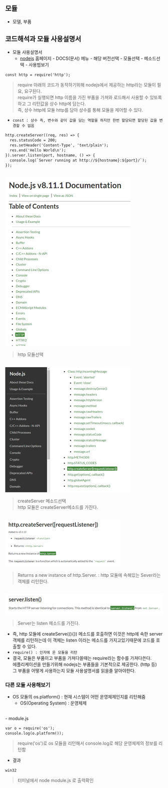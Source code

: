 ## 모듈
- 모델, 부품

## 코드해석과 모듈 사용설명서
- 모듈 사용설명서
  - [nodejs](https://nodejs.org/en/) 홈페이지 - DOCS(문서) 메뉴 - 해당 버전선택 - 모듈선택 - 메소드선택 - 사용법보기
```
const http = require('http');
```
> require 아래의 코드가 동작하기위해 nodejs에서 제공하는 http라는 모듈이 필요, 요구된다.<br/>require가 실행되면 http 이름을 가진 부품을 가져와 로드해서 사용할 수 있또록 하고 그 리턴값을 상수 http에 담는다.<br/>즉, 상수 http에 모듈 http를 담아 상수를 통해 모듈을 제어할 수 있다.

- `const : 상수 즉, 변수와 같이 값을 담는 역할을 하지만 한번 할당되면 할당된 값을 변경할 수 없음`

```
http.createServer((req, res) => {
  res.statusCode = 200;
  res.setHeader('Content-Type', 'text/plain');
  res.end('Hello World\n');
}).server.listen(port, hostname, () => {
  console.log(`Server running at http://${hostname}:${port}/`);
});
```
<br/>![http](img/node04.png)
> http 모듈선택

<br/>![http](img/node05.png)
> createServer 메소드선택<br/>http 모듈은 createServer메소드를 가진다.

<br/>![http](img/node06.png)
> Returns a new instance of http.Server. : http 모듈에 속해있는 Sever라는 객체를 리턴한다. 

<br/>![http](img/node07.png)
> Server는 listen 메소드를 가진다.

- 즉, http 모듈에 createServe((){}) 메소드를 호출하면 이것은 http에 속한 server 객체를 리턴하는데 이 객체는 listen 이라는 메소드를 가지고있기때문에 코드를 호출할 수 있다.
- `require() : 인자에 온 모듈을 리턴`
- 결국, 모듈은 부품이고 부품을 가져다쓸때는 require라는 함수를 가져다쓴다.<br/>에플리케이션을 만들기위해 nodejs는 부품들을 기본적으로 제공한다. (http 등)<br/>그 부품을 어떻게 사용하는지 모듈 사용설명서를 읽을줄 알아야한다.


### 다른 모듈 사용해보기
- OS 모듈의 os.platform() : 현재 시스템이 어떤 운영체제인지를 리턴해줌
  - OS(Operating System) : 운영체제
  
<br/>- module.js
```
var o = require('os');
console.log(o.platform());
```
> require('os')로 os 모듈을 리턴해서 console.log로 해당 운영체제의 정보를 리턴함
- 결과
```
win32
```
> 터미널에서 node module.js 로 출력확인
